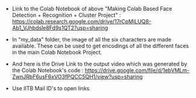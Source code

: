 - Link to the Colab Notebook of above "Making Colab Based Face Detection + Recognition + Cluster Project" :
  https://colab.research.google.com/drive/17rCpMjLUQ8-Ab1_VJhbdsle8Fd9s1QT2?usp=sharing

- In "my_data" folder, the image of all the six characters are made available. These can be used to get encodings of all the different faces in the main Colab Notebook Project.

- And here is the Drive Link to the output video which was generated by the Colab Notebook's code :
  https://drive.google.com/file/d/1ebVMLm-ZwnJRbF6usF6xVO3fPQCC5QH1/view?usp=sharing

- Use IITB Mail ID's to open links
